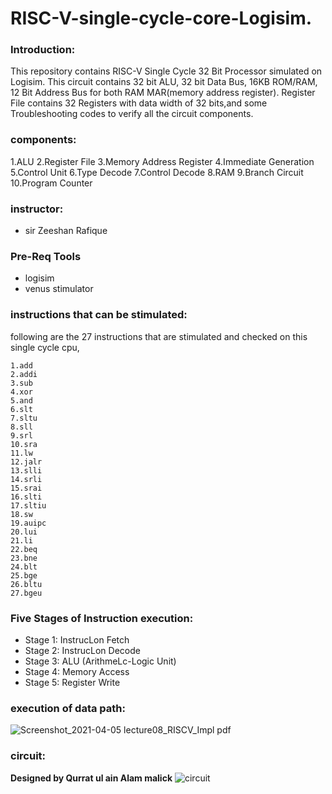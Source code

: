 # RISC-V-single-cycle-core-Logisim.
### Introduction:
This repository contains RISC-V Single Cycle 32 Bit Processor simulated on Logisim. This circuit contains 32 bit ALU, 32 bit Data Bus, 16KB ROM/RAM, 12 Bit Address Bus for both RAM MAR(memory address register). Register File contains 32 Registers with data width of 32 bits,and some Troubleshooting codes to verify all the circuit components.
### components:
1.ALU
2.Register File
3.Memory Address Register
4.Immediate Generation
5.Control Unit
6.Type Decode
7.Control Decode
8.RAM
9.Branch Circuit
10.Program Counter
### instructor:
* sir Zeeshan Rafique
### Pre-Req Tools
* logisim
* venus stimulator
### instructions that can be stimulated:
following are the 27 instructions that are stimulated and checked on this single cycle cpu,

    1.add
    2.addi
    3.sub
    4.xor
    5.and
    6.slt
    7.sltu
    8.sll
    9.srl
    10.sra
    11.lw
    12.jalr
    13.slli
    14.srli
    15.srai
    16.slti
    17.sltiu
    18.sw
    19.auipc
    20.lui
    21.li
    22.beq
    23.bne
    24.blt
    25.bge
    26.bltu
    27.bgeu
   ### Five Stages of Instruction execution:
   * Stage 1: InstrucLon Fetch 
   * Stage 2: InstrucLon Decode 
   * Stage 3: ALU (ArithmeLc-Logic Unit) 
   * Stage 4: Memory Access 
   * Stage 5: Register Write 
   ### execution of data path:
   ![Screenshot_2021-04-05 lecture08_RISCV_Impl pdf](https://user-images.githubusercontent.com/81563886/113519556-7b428980-95a6-11eb-81e5-b76991098c37.png)



### circuit:
**Designed by Qurrat ul ain Alam malick**
![circuit](https://user-images.githubusercontent.com/81563886/113519317-da9f9a00-95a4-11eb-8cba-889934314b95.png)
